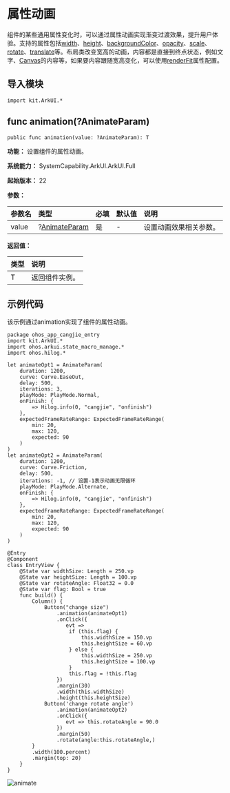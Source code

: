 # 属性动画

组件的某些通用属性变化时，可以通过属性动画实现渐变过渡效果，提升用户体验。支持的属性包括[width](./cj-universal-attribute-size.md#func-widthlength)、[height](./cj-universal-attribute-size.md#func-heightlength)、[backgroundColor](cj-universal-attribute-background.md#func-backgroundcolorresourcecolor)、[opacity](cj-universal-attribute-opacity.md#func-opacityfloat64)、[scale](./cj-universal-attribute-transform.md#func-scalefloat32-float32-float32-length-length)、[rotate](./cj-universal-attribute-transform.md#func-rotatefloat32-float32-float32-float64-length-length)、[translate](./cj-universal-attribute-transform.md#func-translatelength-length-length)等。布局类改变宽高的动画，内容都是直接到终点状态，例如文字、[Canvas](./cj-canvas-drawing-canvas.md)的内容等，如果要内容跟随宽高变化，可以使用[renderFit](./cj-universal-attribute-renderfit.md)属性配置。

## 导入模块

```cangjie
import kit.ArkUI.*
```

## func animation(?AnimateParam)

```cangjie
public func animation(value: ?AnimateParam): T
```

**功能：** 设置组件的属性动画。

**系统能力：** SystemCapability.ArkUI.ArkUI.Full

**起始版本：** 22

**参数：**

|参数名|类型|必填|默认值|说明|
|:---|:---|:---|:---|:---|
|value|?[AnimateParam](./cj-common-types.md#class-animateparam)|是|-|设置动画效果相关参数。|

**返回值：**

|类型|说明|
|:----|:----|
|T|返回组件实例。|

## 示例代码

该示例通过animation实现了组件的属性动画。

<!-- run -->

```cangjie
package ohos_app_cangjie_entry
import kit.ArkUI.*
import ohos.arkui.state_macro_manage.*
import ohos.hilog.*

let animateOpt1 = AnimateParam(
    duration: 1200,
    curve: Curve.EaseOut,
    delay: 500,
    iterations: 3,
    playMode: PlayMode.Normal,
    onFinish: {
        => Hilog.info(0, "cangjie", "onfinish")
    },
    expectedFrameRateRange: ExpectedFrameRateRange(
        min: 20,
        max: 120,
        expected: 90
    )
)
let animateOpt2 = AnimateParam(
    duration: 1200,
    curve: Curve.Friction,
    delay: 500,
    iterations: -1, // 设置-1表示动画无限循环
    playMode: PlayMode.Alternate,
    onFinish: {
        => Hilog.info(0, "cangjie", "onfinish")
    },
    expectedFrameRateRange: ExpectedFrameRateRange(
        min: 20,
        max: 120,
        expected: 90
    )
)

@Entry
@Component
class EntryView {
    @State var widthSize: Length = 250.vp
    @State var heightSize: Length = 100.vp
    @State var rotateAngle: Float32 = 0.0
    @State var flag: Bool = true
    func build() {
        Column() {
            Button("change size")
                .animation(animateOpt1)
                .onClick({
                   evt =>
                    if (this.flag) {
                        this.widthSize = 150.vp
                        this.heightSize = 60.vp
                    } else {
                        this.widthSize = 250.vp
                        this.heightSize = 100.vp
                    }
                    this.flag = !this.flag
                })
                .margin(30)
                .width(this.widthSize)
                .height(this.heightSize)
            Button('change rotate angle')
                .animation(animateOpt2)
                .onClick({
                   evt => this.rotateAngle = 90.0
                })
                .margin(50)
                .rotate(angle:this.rotateAngle,)
        }
        .width(100.percent)
        .margin(top: 20)
    }
}
```

![animate](figures/animate.gif)